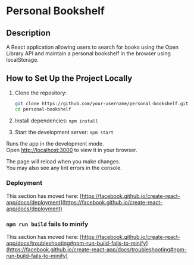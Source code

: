 # Personal Bookshelf

## Description
A React application allowing users to search for books using the Open Library API and maintain a personal bookshelf in the browser using localStorage.

## How to Set Up the Project Locally

1. Clone the repository:
   ```bash
   git clone https://github.com/your-username/personal-bookshelf.git
   cd personal-bookshelf

2. Install dependencies:
   `npm install`

3. Start the development server:
   `npm start`

Runs the app in the development mode.\
Open [http://localhost:3000](http://localhost:3000) to view it in your browser.

The page will reload when you make changes.\
You may also see any lint errors in the console.

### Deployment

This section has moved here: [https://facebook.github.io/create-react-app/docs/deployment](https://facebook.github.io/create-react-app/docs/deployment)

### `npm run build` fails to minify

This section has moved here: [https://facebook.github.io/create-react-app/docs/troubleshooting#npm-run-build-fails-to-minify](https://facebook.github.io/create-react-app/docs/troubleshooting#npm-run-build-fails-to-minify)
